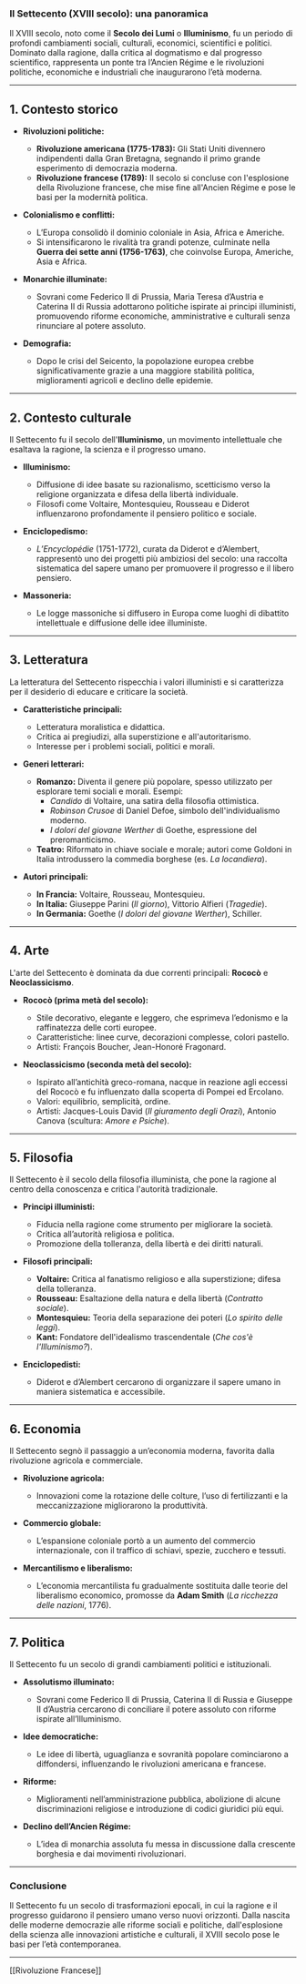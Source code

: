 ### **Il Settecento (XVIII secolo): una panoramica**

Il XVIII secolo, noto come il **Secolo dei Lumi** o **Illuminismo**, fu un periodo di profondi cambiamenti sociali, culturali, economici, scientifici e politici. Dominato dalla ragione, dalla critica al dogmatismo e dal progresso scientifico, rappresenta un ponte tra l’Ancien Régime e le rivoluzioni politiche, economiche e industriali che inaugurarono l’età moderna.

---

## **1. Contesto storico**

- **Rivoluzioni politiche:**
    
    - **Rivoluzione americana (1775-1783):** Gli Stati Uniti divennero indipendenti dalla Gran Bretagna, segnando il primo grande esperimento di democrazia moderna.
    - **Rivoluzione francese (1789):** Il secolo si concluse con l'esplosione della Rivoluzione francese, che mise fine all'Ancien Régime e pose le basi per la modernità politica.
- **Colonialismo e conflitti:**
    
    - L’Europa consolidò il dominio coloniale in Asia, Africa e Americhe.
    - Si intensificarono le rivalità tra grandi potenze, culminate nella **Guerra dei sette anni (1756-1763)**, che coinvolse Europa, Americhe, Asia e Africa.
- **Monarchie illuminate:**
    
    - Sovrani come Federico II di Prussia, Maria Teresa d’Austria e Caterina II di Russia adottarono politiche ispirate ai principi illuministi, promuovendo riforme economiche, amministrative e culturali senza rinunciare al potere assoluto.
- **Demografia:**
    
    - Dopo le crisi del Seicento, la popolazione europea crebbe significativamente grazie a una maggiore stabilità politica, miglioramenti agricoli e declino delle epidemie.

---

## **2. Contesto culturale**

Il Settecento fu il secolo dell'**Illuminismo**, un movimento intellettuale che esaltava la ragione, la scienza e il progresso umano.

- **Illuminismo:**
    
    - Diffusione di idee basate su razionalismo, scetticismo verso la religione organizzata e difesa della libertà individuale.
    - Filosofi come Voltaire, Montesquieu, Rousseau e Diderot influenzarono profondamente il pensiero politico e sociale.
- **Enciclopedismo:**
    
    - _L’Encyclopédie_ (1751-1772), curata da Diderot e d’Alembert, rappresentò uno dei progetti più ambiziosi del secolo: una raccolta sistematica del sapere umano per promuovere il progresso e il libero pensiero.
- **Massoneria:**
    
    - Le logge massoniche si diffusero in Europa come luoghi di dibattito intellettuale e diffusione delle idee illuministe.

---

## **3. Letteratura**

La letteratura del Settecento rispecchia i valori illuministi e si caratterizza per il desiderio di educare e criticare la società.

- **Caratteristiche principali:**
    
    - Letteratura moralistica e didattica.
    - Critica ai pregiudizi, alla superstizione e all'autoritarismo.
    - Interesse per i problemi sociali, politici e morali.
- **Generi letterari:**
    
    - **Romanzo:** Diventa il genere più popolare, spesso utilizzato per esplorare temi sociali e morali. Esempi:
        - _Candido_ di Voltaire, una satira della filosofia ottimistica.
        - _Robinson Crusoe_ di Daniel Defoe, simbolo dell'individualismo moderno.
        - _I dolori del giovane Werther_ di Goethe, espressione del preromanticismo.
    - **Teatro:** Riformato in chiave sociale e morale; autori come Goldoni in Italia introdussero la commedia borghese (es. _La locandiera_).
- **Autori principali:**
    
    - **In Francia:** Voltaire, Rousseau, Montesquieu.
    - **In Italia:** Giuseppe Parini (_Il giorno_), Vittorio Alfieri (_Tragedie_).
    - **In Germania:** Goethe (_I dolori del giovane Werther_), Schiller.

---

## **4. Arte**

L'arte del Settecento è dominata da due correnti principali: **Rococò** e **Neoclassicismo**.

- **Rococò (prima metà del secolo):**
    
    - Stile decorativo, elegante e leggero, che esprimeva l’edonismo e la raffinatezza delle corti europee.
    - Caratteristiche: linee curve, decorazioni complesse, colori pastello.
    - Artisti: François Boucher, Jean-Honoré Fragonard.
- **Neoclassicismo (seconda metà del secolo):**
    
    - Ispirato all’antichità greco-romana, nacque in reazione agli eccessi del Rococò e fu influenzato dalla scoperta di Pompei ed Ercolano.
    - Valori: equilibrio, semplicità, ordine.
    - Artisti: Jacques-Louis David (_Il giuramento degli Orazi_), Antonio Canova (scultura: _Amore e Psiche_).

---

## **5. Filosofia**

Il Settecento è il secolo della filosofia illuminista, che pone la ragione al centro della conoscenza e critica l'autorità tradizionale.

- **Principi illuministi:**
    
    - Fiducia nella ragione come strumento per migliorare la società.
    - Critica all’autorità religiosa e politica.
    - Promozione della tolleranza, della libertà e dei diritti naturali.
- **Filosofi principali:**
    
    - **Voltaire:** Critica al fanatismo religioso e alla superstizione; difesa della tolleranza.
    - **Rousseau:** Esaltazione della natura e della libertà (_Contratto sociale_).
    - **Montesquieu:** Teoria della separazione dei poteri (_Lo spirito delle leggi_).
    - **Kant:** Fondatore dell'idealismo trascendentale (_Che cos'è l'Illuminismo?_).
- **Enciclopedisti:**
    
    - Diderot e d’Alembert cercarono di organizzare il sapere umano in maniera sistematica e accessibile.

---

## **6. Economia**

Il Settecento segnò il passaggio a un’economia moderna, favorita dalla rivoluzione agricola e commerciale.

- **Rivoluzione agricola:**
    
    - Innovazioni come la rotazione delle colture, l’uso di fertilizzanti e la meccanizzazione migliorarono la produttività.
- **Commercio globale:**
    
    - L’espansione coloniale portò a un aumento del commercio internazionale, con il traffico di schiavi, spezie, zucchero e tessuti.
- **Mercantilismo e liberalismo:**
    
    - L’economia mercantilista fu gradualmente sostituita dalle teorie del liberalismo economico, promosse da **Adam Smith** (_La ricchezza delle nazioni_, 1776).

---

## **7. Politica**

Il Settecento fu un secolo di grandi cambiamenti politici e istituzionali.

- **Assolutismo illuminato:**
    
    - Sovrani come Federico II di Prussia, Caterina II di Russia e Giuseppe II d’Austria cercarono di conciliare il potere assoluto con riforme ispirate all’Illuminismo.
- **Idee democratiche:**
    
    - Le idee di libertà, uguaglianza e sovranità popolare cominciarono a diffondersi, influenzando le rivoluzioni americana e francese.
- **Riforme:**
    
    - Miglioramenti nell’amministrazione pubblica, abolizione di alcune discriminazioni religiose e introduzione di codici giuridici più equi.
- **Declino dell’Ancien Régime:**
    
    - L’idea di monarchia assoluta fu messa in discussione dalla crescente borghesia e dai movimenti rivoluzionari.

---

### **Conclusione**

Il Settecento fu un secolo di trasformazioni epocali, in cui la ragione e il progresso guidarono il pensiero umano verso nuovi orizzonti. Dalla nascita delle moderne democrazie alle riforme sociali e politiche, dall'esplosione della scienza alle innovazioni artistiche e culturali, il XVIII secolo pose le basi per l’età contemporanea.

---
[[Rivoluzione Francese]]